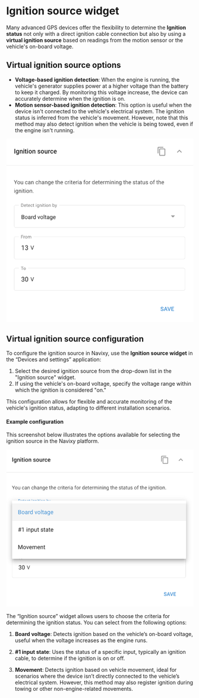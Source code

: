 # Ignition source widget

Many advanced GPS devices offer the flexibility to determine the **Ignition status** not only with a direct ignition cable connection but also by using a **virtual ignition source** based on readings from the motion sensor or the vehicle's on-board voltage.

## Virtual ignition source options

- **Voltage-based ignition detection**: When the engine is running, the vehicle's generator supplies power at a higher voltage than the battery to keep it charged. By monitoring this voltage increase, the device can accurately determine when the ignition is on.
- **Motion sensor-based ignition detection**: This option is useful when the device isn't connected to the vehicle's electrical system. The ignition status is inferred from the vehicle's movement. However, note that this method may also detect ignition when the vehicle is being towed, even if the engine isn't running.

![image-20240815-213014.png](attachments/image-20240815-213014.png)

## Virtual ignition source configuration

To configure the ignition source in Navixy, use the **Ignition source widget** in the “Devices and settings” application:

1. Select the desired ignition source from the drop-down list in the "Ignition source" widget.
2. If using the vehicle's on-board voltage, specify the voltage range within which the ignition is considered "on."

This configuration allows for flexible and accurate monitoring of the vehicle's ignition status, adapting to different installation scenarios.

#### Example configuration

This screenshot below illustrates the options available for selecting the ignition source in the Navixy platform.

![image-20240815-213517.png](attachments/image-20240815-213517.png)

The “Ignition source” widget allows users to choose the criteria for determining the ignition status. You can select from the following options:

1. **Board voltage**: Detects ignition based on the vehicle’s on-board voltage, useful when the voltage increases as the engine runs.

2. **#1 input state**: Uses the status of a specific input, typically an ignition cable, to determine if the ignition is on or off.

3. **Movement**: Detects ignition based on vehicle movement, ideal for scenarios where the device isn’t directly connected to the vehicle’s electrical system. However, this method may also register ignition during towing or other non-engine-related movements.